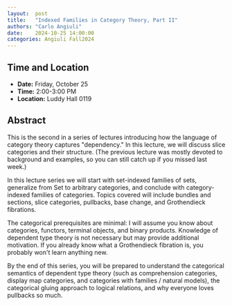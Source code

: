 ```yaml
---
layout:  post
title:   "Indexed Families in Category Theory, Part II"
authors: "Carlo Angiuli"
date:    2024-10-25 14:00:00
categories: Angiuli Fall2024
---
```


## Time and Location

* **Date:** Friday, October 25
* **Time:** 2:00-3:00 PM
* **Location:** Luddy Hall 0119

## Abstract

This is the second in a series of lectures introducing how the language of
category theory captures "dependency." In this lecture, we will discuss slice
categories and their structure. (The previous lecture was mostly devoted to
background and examples, so you can still catch up if you missed last week.)

In this lecture series we will start with set-indexed families of sets,
generalize from Set to arbitrary categories, and conclude with category-indexed
families of categories. Topics covered will include bundles and sections, slice
categories, pullbacks, base change, and Grothendieck fibrations.

The categorical prerequisites are minimal: I will assume you know about
categories, functors, terminal objects, and binary products. Knowledge of
dependent type theory is not necessary but may provide additional motivation.
If you already know what a Grothendieck fibration is, you probably won't learn
anything new.

By the end of this series, you will be prepared to understand the categorical
semantics of dependent type theory (such as comprehension categories, display
map categories, and categories with families / natural models), the categorical
gluing approach to logical relations, and why everyone loves pullbacks so much.
